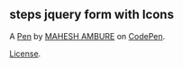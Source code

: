 steps jquery form with Icons
----------------------------


A [Pen](https://codepen.io/maheshambure21/pen/RrXaLX) by [MAHESH AMBURE](https://codepen.io/maheshambure21) on [CodePen](https://codepen.io).

[License](https://codepen.io/maheshambure21/pen/RrXaLX/license).